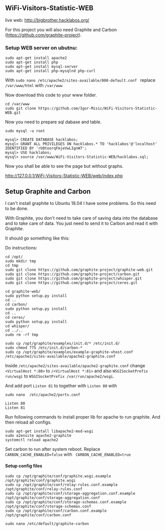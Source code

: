 ## WiFi-Visitors-Statistic-WEB
live web: http://bigbrother.hacklabos.org/

For this project you will also need Graphite and Carbon (https://github.com/graphite-project).

### Setup WEB server on ubutnu:

```
sudo apt-get install apache2
sudo apt-get install php
sudo apt-get install mysql-server
sudo apt-get install php-mysqlnd php-curl
```
With `sudo nano /etc/apache2/sites-available/000-default.conf ` replace `/var/www/html` with `/var/www`

Now download this code to your www folder.

```
cd /var/www
sudo git clone https://github.com/Igor-Misic/WiFi-Visitors-Statistic-WEB.git
```

Now you need to prepare sql dabase and table.

```
sudo mysql -u root
```

```
mysql> CREATE DATABASE hacklabos;
mysql> GRANT ALL PRIVILEGES ON hacklabos.* TO 'hacklabos'@'localhost' IDENTIFIED BY 'rU8toorqFmjeVwLIgnW7';
mysql> USE hacklabos;
mysql> source /var/www/WiFi-Visitors-Statistic-WEB/hacklabos.sql;
```

Now you shall be able to see the page but without graphs.

http://127.0.0.1/WiFi-Visitors-Statistic-WEB/web/index.php

## Setup Graphite and Carbon
I can't install graphite to Ubuntu 18.04 I have some problems. So this need to be done.



With Graphite, you don't need to take care of saving data into the database and to take care of data. You just need to send it to Carbon and read it with Graphite.

It should go something like this:

Do instructions:


```
cd /opt/
sudo mkdir tmp
cd tmp
sudo git clone https://github.com/graphite-project/graphite-web.git
sudo git clone https://github.com/graphite-project/carbon.git
sudo git clone https://github.com/graphite-project/whisper.git
sudo git clone https://github.com/graphite-project/ceres.git

cd graphite-web/
sudo python setup.py install
cd ..
cd carbon/
sudo python setup.py install
cd ..
cd ceres/
sudo python setup.py install
cd whisper/
cd ../..
sudo rm -rf tmp
```


```
sudo cp /opt/graphite/examples/init.d/* /etc/init.d/
sudo chmod 775 /etc/init.d/carbon-*
sudo cp /opt/graphite/examples/example-graphite-vhost.conf /etc/apache2/sites-available/apache2-graphite.conf
```

Inside  `/etc/apache2/sites-available/apache2-graphite.conf` change `<VirtualHost *:80>` to `/<VirtualHost *:81>` and also `WSGISocketPrefix run/wsgi` to `WSGISocketPrefix /var/run/apache2/wsgi`.

And add port `Listen 81` to together with `Listen 80` with 

`sudo nano  /etc/apache2/ports.conf `

```
Listen 80
Listen 81
```

Run following commands to install proper lib for apache to run graphite. And then reload all configs.

```
sudo apt-get install libapache2-mod-wsgi
sudo a2ensite apache2-graphite
systemctl reload apache2
```

Set carbon to run after system reboot. Replace ` CARBON_CACHE_ENABLED=false` with ` CARBON_CACHE_ENABLED=true`

#### Setup config files

```
sudo cp /opt/graphite/conf/graphite.wsgi.example /opt/graphite/conf/graphite.wsgi
sudo cp /opt/graphite/conf/relay-rules.conf.example /opt/graphite/conf/relay-rules.conf
sudo cp /opt/graphite/conf/storage-aggregation.conf.example /opt/graphite/conf/storage-aggregation.conf
sudo cp /opt/graphite/conf/storage-schemas.conf.example /opt/graphite/conf/storage-schemas.conf
sudo cp /opt/graphite/conf/carbon.conf.example /opt/graphite/conf/carbon.conf
```

```
sudo nano /etc/default/graphite-carbon
```




